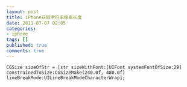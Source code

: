```yaml
---
layout: post
title: iPhone获取字符串像素长度
date: 2011-07-07 02:05
categories:
- iphone
tags: []
published: true
comments: true
---
```

    CGSize sizeOfStr = [str sizeWithFont:[UIFont systemFontOfSize:29] constrainedToSize:CGSizeMake(240.0f, 480.0f) lineBreakMode:UILineBreakModeCharacterWrap];
